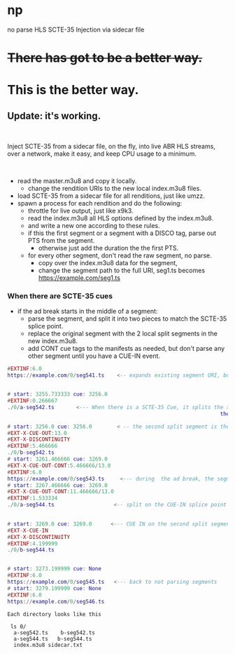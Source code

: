 
# np
no parse  HLS SCTE-35 Injection via sidecar file

# <s>There has got to be a better way.</s> 
# This is the better way.

## Update: it's working.



<br>

Inject SCTE-35 from a sidecar file, on the fly, 
into live ABR  HLS streams,
<br>
over a network, make it easy, 
and keep CPU usage to a minimum.

<br>



* read the master.m3u8 and copy it locally.
    * change the rendition URIs to the new local index.m3u8 files.
* load SCTE-35 from a sidecar file for all renditions, just like umzz.
* spawn a process for each rendition and do the following:
  *  throttle for live output, just like x9k3.
  * read the index.m3u8 all HLS options defined by the index.m3u8.
  *  and write a new one according to these rules.
  * if this the first segment or a segment with a DISCO tag, parse out PTS from the segment.
      * otherwise just add the duration the the first PTS. 
  * for every other segment, don't read the raw segment, no parse.
    * copy over the index.m3u8 data for the segment,
    * change the segment path to the full URI, seg1.ts becomes https://example.com/seg1.ts

### When there are SCTE-35 cues
* if the ad break starts in the middle of a segment:
  * parse the segment, and split it into two pieces to match the SCTE-35 splice point.
  * replace the original segment with the 2 local split segments in the new index.m3u8.
  *  add CONT cue tags to the manifests as needed, but don't parse any other segment until you have a CUE-IN event.


```lua
#EXTINF:6.0
https://example.com/0/seg541.ts    <-- expands existing segment URI, but doesn't parse the segments


# start: 3255.733333 cue: 3256.0
#EXTINF:0.266667
./0/a-seg542.ts       <--- When there is a SCTE-35 Cue, it splits the segment at the splice point
                                                                    the split segments are stored on your server.

# start: 3256.0 cue: 3256.0        < -- the second split segment is the where the CUE-OUT starts
#EXT-X-CUE-OUT:13.0
#EXT-X-DISCONTINUITY
#EXTINF:5.466666
./0/b-seg542.ts
# start: 3261.466666 cue: 3269.0
#EXT-X-CUE-OUT-CONT:5.466666/13.0
#EXTINF:6.0
https://example.com/0/seg543.ts     <--- during  the ad break, the segments are not parsed 
# start: 3267.466666 cue: 3269.0
#EXT-X-CUE-OUT-CONT:11.466666/13.0
#EXTINF:1.533334
./0/a-seg544.ts                   <-- split on the CUE-IN splice point      

  
# start: 3269.0 cue: 3269.0      <--- CUE IN on the second split segment     
#EXT-X-CUE-IN
#EXT-X-DISCONTINUITY
#EXTINF:4.199999
./0/b-seg544.ts


# start: 3273.199999 cue: None
#EXTINF:6.0
https://example.com/0/seg545.ts   <--- back to not parsing segments
# start: 3279.199999 cue: None
#EXTINF:6.0
https://example.com/0/seg546.ts
```
```smalltalk
Each directory looks like this

 ls 0/
  a-seg542.ts    b-seg542.ts 
  a-seg544.ts   b-seg544.ts  
  index.m3u8 sidecar.txt
```
